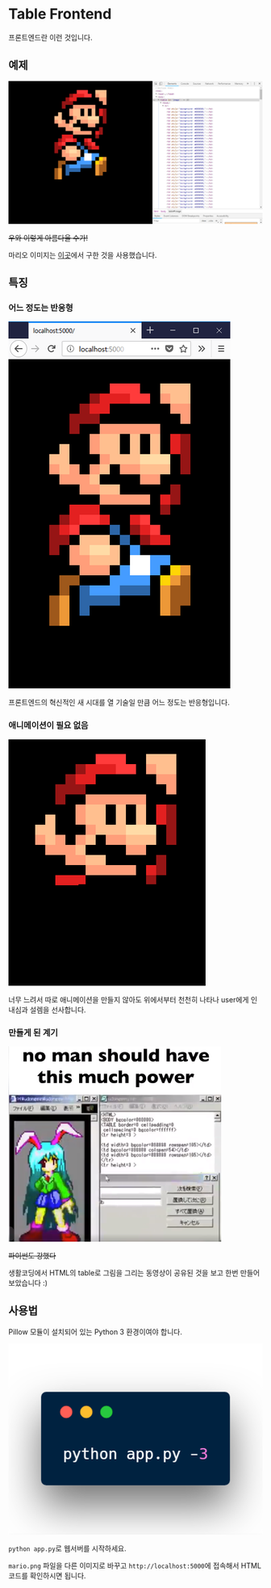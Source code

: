 # Table Frontend
프론트엔드란 이런 것입니다.

## 예제

![](images/img1.png)

~~우와 이렇게 아름다울 수가!~~

마리오 이미지는 [이곳](http://pixelartmaker.com/art/7dd56f5049ccd8c)에서 구한 것을 사용했습니다.

## 특징

### 어느 정도는 반응형 

![](images/img2.png)

프론트엔드의 혁신적인 새 시대를 열 기술일 만큼 어느 정도는 반응형입니다.

### 애니메이션이 필요 없음

![](images/img3.png)

너무 느려서 따로 애니메이션을 만들지 않아도 위에서부터 천천히 나타나 user에게 인내심과 설렘을 선사합니다.

### 만들게 된 계기

![](images/img4.png)

~~파이썬도 강했다~~

생활코딩에서 HTML의 table로 그림을 그리는 동영상이 공유된 것을 보고 한번 만들어 보았습니다 :)

## 사용법

Pillow 모듈이 설치되어 있는 Python 3 환경이여야 합니다.

![](images/img5.png)

`python app.py`로 웹서버를 시작하세요.

`mario.png` 파일을 다른 이미지로 바꾸고 `http://localhost:5000`에 접속해서 HTML 코드를 확인하시면 됩니다.
